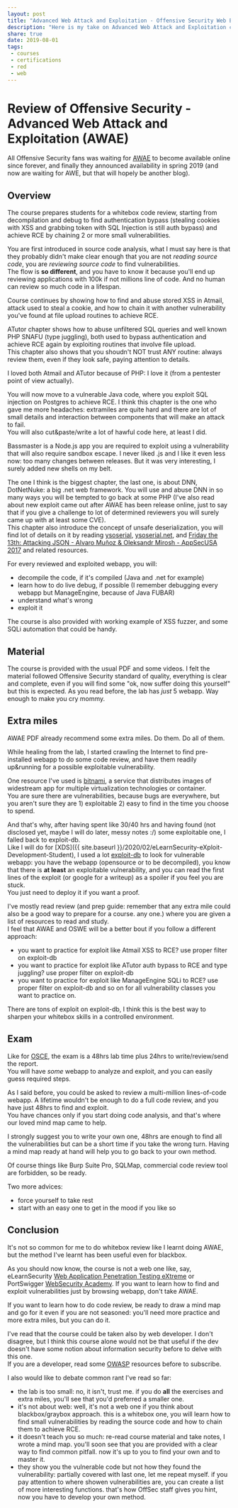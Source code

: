 ```yaml
---
layout: post
title: "Advanced Web Attack and Exploitation - Offensive Security Web Expert"
description: "Here is my take on Advanced Web Attack and Exploitation course and relative exam for Offensive Security Web Expert"
share: true
date: 2019-08-01
tags:
 - courses
 - certifications
 - red
 - web
---
```


# Review of Offensive Security - Advanced Web Attack and Exploitation (AWAE)

All Offensive Security fans was waiting for [AWAE](https://www.offensive-security.com/awae-oswe/) to become available online since forever, and finally they announced availability in spring 2019 (and now are waiting for AWE, but that will hopely be another blog).

## Overview

The course prepares students for a whitebox code review, starting from decompilation and debug to find authentication bypass (stealing cookies with XSS and grabbing token with SQL Injection is still auth bypass) and achieve RCE by chaining 2 or more small vulnerabilities.

You are first introduced in source code analysis, what I must say here is that they probably didn't make clear enough that you are not *reading source code*, you are *reviewing source code* to find vulnerabilities.  
The flow is **so different**, and you have to know it because you'll end up reviewing applications with 100k if not millions line of code. And no human can review so much code in a lifespan.

Course continues by showing how to find and abuse stored XSS in Atmail, attack used to steal a cookie, and how to chain it with another vulnerability you've found at file upload routines to achieve RCE.

ATutor chapter shows how to abuse unfiltered SQL queries and well known PHP SNAFU (type juggling), both used to bypass authentication and achieve RCE again by exploiting routines that involve file upload.  
This chapter also shows that you shoudn't NOT trust ANY routine: always review them, even if they look safe, paying attention to details.

I loved both Atmail and ATutor because of PHP: I love it (from a pentester point of view actually).

You will now move to a vulnerable Java code, where you exploit SQL injection on Postgres to achieve RCE. I think this chapter is the one who gave me more headaches: extramiles are quite hard and there are lot of small details and interaction between components that will make an attack to fail.  
You will also cut&paste/write a lot of hawful code here, at least I did.

Bassmaster is a Node.js app you are required to exploit using a vulnerability that will also require sandbox escape. I never liked .js and I like it even less now: too many changes between releases. But it was very interesting, I surely added new shells on my belt.

The one I think is the biggest chapter, the last one, is about DNN, DotNetNuke: a big .net web framework. You will use and abuse DNN in so many ways you will be tempted to go back at some PHP (I've also read about new exploit came out after AWAE has been release online, just to say that if you give a challenge to lot of determined reviewers you will surely came up with at least some CVE).  
This chapter also introduce the concept of unsafe deserialization, you will find lot of details on it by reading [ysoserial](https://github.com/frohoff/ysoserial), [ysoserial.net](https://github.com/pwntester/ysoserial.net), and [Friday the 13th: Attacking JSON - Alvaro Muñoz & Oleksandr Mirosh - AppSecUSA 2017](https://www.youtube.com/watch?v=NqHsaVhlxAQ) and related resources.

For every reviewed and exploited webapp, you will:
* decompile the code, if it's compiled (Java and .net for example)
* learn how to do live debug, if possible (I remember debugging every webapp but ManageEngine, because of Java FUBAR)
* understand what's wrong
* exploit it

The course is also provided with working example of XSS fuzzer, and some SQLi automation that could be handy.

## Material

The course is provided with the usual PDF and some videos. I felt the material followed Offensive Security standard of quality, everything is clear and complete, even if you will find some "ok, now suffer doing this yourself" but this is expected.
As you read before, the lab has *just* 5 webapp. Way enough to make you cry mommy.

## Extra miles

AWAE PDF already recommend some extra miles. Do them. Do all of them.

While healing from the lab, I started crawling the Internet to find pre-installed webapp to do some code review, and have them readily up&running for a possible exploitable vulnerability.

One resource I've used is [bitnami](https://bitnami.com/stacks), a service that distributes images of widestream app for multiple virtualization technologies or container.  
You are sure there are vulnerabilities, because bugs are everywhere, but you aren't sure they are 1) exploitable 2) easy to find in the time you choose to spend.

And that's why, after having spent like 30/40 hrs and having found (not disclosed yet, maybe I will do later, messy notes :/) some exploitable one, I falled back to exploit-db.  
Like I will do for [XDS]({{ site.baseurl }}/2020/02/eLearnSecurity-eXploit-Development-Student), I used a lot [exploit-db](https://www.exploit-db.com/) to look for vulnerable webapp: you have the webapp (opensource or to be decompiled), you know that there is **at least** an exploitable vulnerability, and you can read the first lines of the exploit (or google for a writeup) as a spoiler if you feel you are stuck.  
You just need to deploy it if you want a proof.

I've mostly read review (and prep guide: remember that any extra mile could also be a good way to prepare for a course. any one.) where you are given a list of resources to read and study.  
I feel that AWAE and OSWE will be a better bout if you follow a different approach:
* you want to practice for exploit like Atmail XSS to RCE? use proper filter on exploit-db
* you want to practice for exploit like ATutor auth bypass to RCE and type juggling? use proper filter on exploit-db
* you want to practice for exploit like ManageEngine SQLi to RCE? use proper filter on exploit-db
and so on for all vulnerability classes you want to practice on.

There are tons of exploit on exploit-db, I think this is the best way to sharpen your whitebox skills in a controlled environment.

## Exam

Like for [OSCE]({{site.baseurl}}/2016/11/Offensive-Security-Certified-Expert), the exam is a 48hrs lab time plus 24hrs to write/review/send the report.  
You will have *some* webapp to analyze and exploit, and you can easily guess required steps.

As I said before, you could be asked to review a multi-million lines-of-code webapp. A lifetime wouldn't be enough to do a full code review, and you have just 48hrs to find and exploit.  
You have chances only if you start doing code analysis, and that's where our loved mind map came to help.

I strongly suggest you to write your own one, 48hrs are enough to find all the vulnerabilities but can be a short time if you take the wrong turn. Having a mind map ready at hand will help you to go back to your own method.

Of course things like Burp Suite Pro, SQLMap, commercial code review tool are forbidden, so be ready.


Two more advices:
* force yourself to take rest
* start with an easy one to get in the mood if you like so


## Conclusion

It's not so common for me to do whitebox review like I learnt doing AWAE, but the method I've learnt has been useful even for blackbox.

As you should now know, the course is not a web one like, say, eLearnSecurity [Web Application Penetration Testing eXtreme](https://www.elearnsecurity.com/course/web_application_penetration_testing_extreme/) or PortSwigger [WebSecurity Academy](https://portswigger.net/web-security). If you want to learn how to find and exploit vulnerabilities just by browsing webapp, don't take AWAE.

If you want to learn how to do code review, be ready to draw a mind map and go for it even if you are not seasoned: you'll need more practice and more extra miles, but you can do it.

I've read that the course could be taken also by web developer. I don't disagree, but I think this course alone would not be that useful if the dev doesn't have some notion about information security before to delve with this one.  
If you are a developer, read some [OWASP](https://owasp.org/) resources before to subscribe.

I also would like to debate common rant I've read so far:
* the lab is too small: no, it isn't, trust me. if you do **all** the exercises and extra miles, you'll see that you'd preferred a smaller one.
* it's not about web: well, it's not a web one if you think about blackbox/graybox approach. this is a whitebox one, you will learn how to find small vulnerabilities by reading the source code and how to chain them to achieve RCE.
* it doesn't teach you so much: re-read course material and take notes, I wrote a mind map. you'll soon see that you are provided with a clear way to find common pitfall. now it's up to you to find your own and to master it.
* they show you the vulnerable code but not how they found the vulnerability: partially covered with last one, let me repeat myself. if you pay attention to where showen vulnerabilities are, you can create a list of more interesting functions. that's how OffSec staff gives you hint, now you have to develop your own method.
